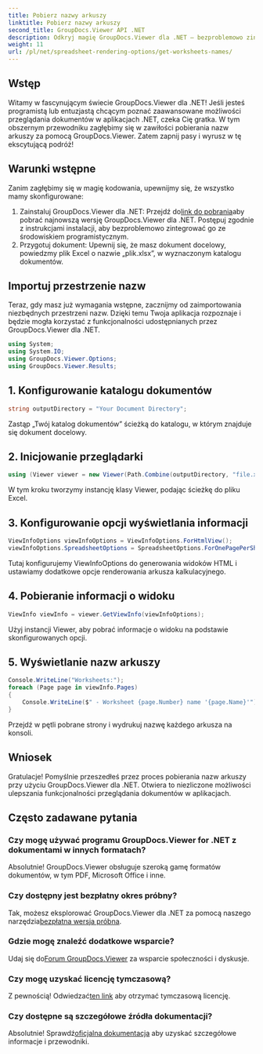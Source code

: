```yaml
---
title: Pobierz nazwy arkuszy
linktitle: Pobierz nazwy arkuszy
second_title: GroupDocs.Viewer API .NET
description: Odkryj magię GroupDocs.Viewer dla .NET – bezproblemowo zintegruj przeglądanie dokumentów ze swoimi aplikacjami. Wypróbuj bezpłatną wersję próbną już teraz!
weight: 11
url: /pl/net/spreadsheet-rendering-options/get-worksheets-names/
---
```

## Wstęp
Witamy w fascynującym świecie GroupDocs.Viewer dla .NET! Jeśli jesteś programistą lub entuzjastą chcącym poznać zaawansowane możliwości przeglądania dokumentów w aplikacjach .NET, czeka Cię gratka. W tym obszernym przewodniku zagłębimy się w zawiłości pobierania nazw arkuszy za pomocą GroupDocs.Viewer. Zatem zapnij pasy i wyrusz w tę ekscytującą podróż!
## Warunki wstępne
Zanim zagłębimy się w magię kodowania, upewnijmy się, że wszystko mamy skonfigurowane:
1.  Zainstaluj GroupDocs.Viewer dla .NET: Przejdź do[link do pobrania](https://releases.groupdocs.com/viewer/net/)aby pobrać najnowszą wersję GroupDocs.Viewer dla .NET. Postępuj zgodnie z instrukcjami instalacji, aby bezproblemowo zintegrować go ze środowiskiem programistycznym.
2. Przygotuj dokument: Upewnij się, że masz dokument docelowy, powiedzmy plik Excel o nazwie „plik.xlsx”, w wyznaczonym katalogu dokumentów.
## Importuj przestrzenie nazw
Teraz, gdy masz już wymagania wstępne, zacznijmy od zaimportowania niezbędnych przestrzeni nazw. Dzięki temu Twoja aplikacja rozpoznaje i będzie mogła korzystać z funkcjonalności udostępnianych przez GroupDocs.Viewer dla .NET.
```csharp
using System;
using System.IO;
using GroupDocs.Viewer.Options;
using GroupDocs.Viewer.Results;
```
## 1. Konfigurowanie katalogu dokumentów
```csharp
string outputDirectory = "Your Document Directory";
```
Zastąp „Twój katalog dokumentów” ścieżką do katalogu, w którym znajduje się dokument docelowy.
## 2. Inicjowanie przeglądarki
```csharp
using (Viewer viewer = new Viewer(Path.Combine(outputDirectory, "file.xlsx")))
```
W tym kroku tworzymy instancję klasy Viewer, podając ścieżkę do pliku Excel.
## 3. Konfigurowanie opcji wyświetlania informacji
```csharp
ViewInfoOptions viewInfoOptions = ViewInfoOptions.ForHtmlView();
viewInfoOptions.SpreadsheetOptions = SpreadsheetOptions.ForOnePagePerSheet();
```
Tutaj konfigurujemy ViewInfoOptions do generowania widoków HTML i ustawiamy dodatkowe opcje renderowania arkusza kalkulacyjnego.
## 4. Pobieranie informacji o widoku
```csharp
ViewInfo viewInfo = viewer.GetViewInfo(viewInfoOptions);
```
Użyj instancji Viewer, aby pobrać informacje o widoku na podstawie skonfigurowanych opcji.
## 5. Wyświetlanie nazw arkuszy
```csharp
Console.WriteLine("Worksheets:");
foreach (Page page in viewInfo.Pages)
{
    Console.WriteLine($" - Worksheet {page.Number} name '{page.Name}'");
}
```
Przejdź w pętli pobrane strony i wydrukuj nazwę każdego arkusza na konsoli.
## Wniosek
Gratulacje! Pomyślnie przeszedłeś przez proces pobierania nazw arkuszy przy użyciu GroupDocs.Viewer dla .NET. Otwiera to niezliczone możliwości ulepszania funkcjonalności przeglądania dokumentów w aplikacjach.
## Często zadawane pytania
### Czy mogę używać programu GroupDocs.Viewer for .NET z dokumentami w innych formatach?
Absolutnie! GroupDocs.Viewer obsługuje szeroką gamę formatów dokumentów, w tym PDF, Microsoft Office i inne.
### Czy dostępny jest bezpłatny okres próbny?
 Tak, możesz eksplorować GroupDocs.Viewer dla .NET za pomocą naszego narzędzia[bezpłatna wersja próbna](https://releases.groupdocs.com/).
### Gdzie mogę znaleźć dodatkowe wsparcie?
 Udaj się do[Forum GroupDocs.Viewer](https://forum.groupdocs.com/c/viewer/9) za wsparcie społeczności i dyskusje.
### Czy mogę uzyskać licencję tymczasową?
 Z pewnością! Odwiedzać[ten link](https://purchase.groupdocs.com/temporary-license/) aby otrzymać tymczasową licencję.
### Czy dostępne są szczegółowe źródła dokumentacji?
 Absolutnie! Sprawdź[oficjalna dokumentacja](https://tutorials.groupdocs.com/viewer/net/) aby uzyskać szczegółowe informacje i przewodniki.